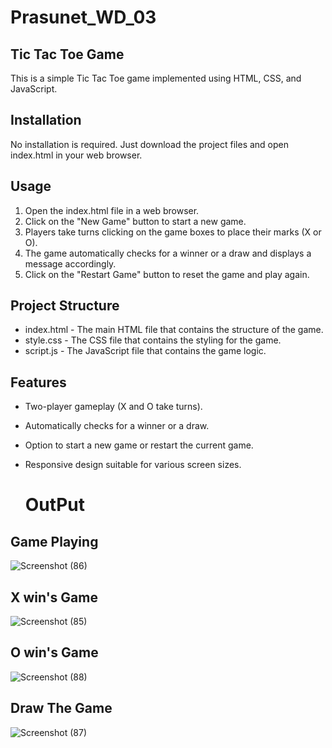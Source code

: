 # Prasunet_WD_03
## Tic Tac Toe Game
This is a simple Tic Tac Toe game implemented using HTML, CSS, and JavaScript.

## Installation
No installation is required. Just download the project files and open index.html in your web browser.

## Usage
1.  Open the index.html file in a web browser.
2.  Click on the "New Game" button to start a new game.
3.  Players take turns clicking on the game boxes to place their marks (X or O).
4.  The game automatically checks for a winner or a draw and displays a message accordingly.
5. Click on the "Restart Game" button to reset the game and play again.
## Project Structure
* index.html - The main HTML file that contains the structure of the game.
* style.css - The CSS file that contains the styling for the game.
* script.js - The JavaScript file that contains the game logic.
## Features
* Two-player gameplay (X and O take turns).
* Automatically checks for a winner or a draw.
* Option to start a new game or restart the current game.
* Responsive design suitable for various screen sizes.

  # OutPut
## Game Playing
  ![Screenshot (86)](https://github.com/pokedarkham/Prasunet_WD_03/assets/94308036/64d56f34-5378-43b3-b848-9e7b50cf5e90)

## X win's Game
  ![Screenshot (85)](https://github.com/pokedarkham/Prasunet_WD_03/assets/94308036/c9c85ebd-da75-48b9-aba2-bb08f2971197)

## O win's  Game
  ![Screenshot (88)](https://github.com/pokedarkham/Prasunet_WD_03/assets/94308036/446ae651-2e33-40f0-9ae5-45896fbb898e)

## Draw The Game
  ![Screenshot (87)](https://github.com/pokedarkham/Prasunet_WD_03/assets/94308036/05b9ea01-91b1-4866-90f2-895ed7b9b025)
